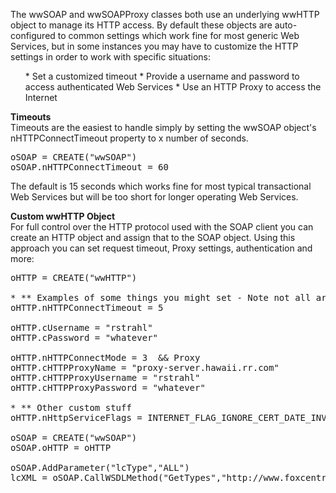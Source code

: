 ﻿The wwSOAP and wwSOAPProxy classes both use an underlying wwHTTP object to manage its HTTP access. By default these objects are auto-configured to common settings which work fine for most generic Web Services, but in some instances you may have to customize the HTTP settings in order to work with specific situations:
<ul>
* Set a customized timeout
* Provide a username and password to access authenticated Web Services
* Use an HTTP Proxy to access the Internet
</ul>

**Timeouts**  
Timeouts are the easiest to handle simply by setting the wwSOAP object's nHTTPConnectTimeout property to x number of seconds.

<pre>oSOAP = CREATE("wwSOAP")
oSOAP.nHTTPConnectTimeout = 60
</pre>

The default is 15 seconds which works fine for most typical transactional Web Services but will be too short for longer operating Web Services.

**Custom wwHTTP Object**  
For full control over the HTTP protocol used with the SOAP client you can create an HTTP object and assign that to the SOAP object. Using this approach you can set request timeout, Proxy settings, authentication and more:

<pre>oHTTP = CREATE("wwHTTP")

* ** Examples of some things you might set - Note not all are required of course
oHTTP.nHTTPConnectTimeout = 5

oHTTP.cUsername = "rstrahl"
oHTTP.cPassword = "whatever"

oHTTP.nHTTPConnectMode = 3  && Proxy
oHTTP.cHTTPProxyName = "proxy-server.hawaii.rr.com"
oHTTP.cHTTPProxyUsername = "rstrahl"
oHTTP.cHTTPProxyPassword = "whatever"

* ** Other custom stuff
oHTTP.nHttpServiceFlags = INTERNET_FLAG_IGNORE_CERT_DATE_INVALID + INTERNET_FLAG_IGNORE_CERT_CN_INVALID

oSOAP = CREATE("wwSOAP")
oSOAP.oHTTP = oHTTP

oSOAP.AddParameter("lcType","ALL")
lcXML = oSOAP.CallWSDLMethod("GetTypes","http://www.foxcentral.net/foxcentral.wsdl")</pre>